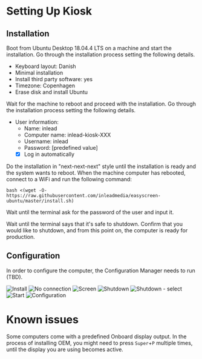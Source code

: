 # Setting Up Kiosk

## Installation

Boot from Ubuntu Desktop 18.04.4 LTS on a machine and start the installation. Go through the installation process setting the following details.
- Keyboard layout: Danish
- Minimal installation
- Install third party software: yes
- Timezone: Copenhagen
- Erase disk and install Ubuntu

Wait for the machine to reboot and proceed with the installation. Go through the installation process setting the following details.

- User information:
  - Name: inlead
  - Computer name: inlead-kiosk-XXX
  - Username: inlead
  - Password: [predefined value]
  - [x] Log in automatically

Do the installation in "next-next-next" style until the installation is ready and the system wants to reboot. When the machine computer has rebooted, connect to a WiFi and run the following command:
```
bash <(wget -O- https://raw.githubusercontent.com/inleadmedia/easyscreen-ubuntu/master/install.sh)
```

Wait until the terminal ask for the password of the user and input it.

Wait until the terminal says that it's safe to shutdown. Confirm that you would like to shutdown, and from this point on, the computer is ready for production.


## Configuration

In order to configure the computer, the Configuration Manager needs to run (TBD).

![Install](/conf-manager/conf-install.jpg)
![No connection](/conf-manager/conf-noconnection.jpg)
![Screen](/conf-manager/conf-screen.jpg)
![Shutdown](/conf-manager/conf-shutdown.jpg)
![Shutdown - select](/conf-manager/conf-shutdown-select.jpg)
![Start](/conf-manager/conf-start.jpg)
![Configuration](/conf-manager/conf.jpg)


# Known issues
Some computers come with a predefined Onboard display output. In the process of installing OEM, you might need to press `Super`+`P` multiple times, until the display you are using becomes active.
